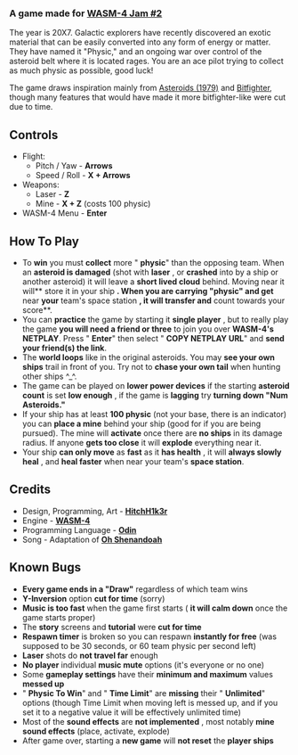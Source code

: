 ### **A game made for** [**WASM-4 Jam #2**](https://itch.io/jam/wasm4-v2)

The year is 20X7. Galactic explorers have recently discovered an exotic material that can be easily converted into any form of energy or matter. They have named it "Physic," and an ongoing war over control of the asteroid belt where it is located rages. You are an ace pilot trying to collect as much physic as possible, good luck!

The game draws inspiration mainly from [Asteroids (1979)](https://en.wikipedia.org/wiki/Asteroids_(video_game)) and [Bitfighter](https://bitfighter.org/), though many features that would have made it more bitfighter-like were cut due to time.

## **Controls**

- Flight:
  - Pitch / Yaw - **Arrows**
  - Speed / Roll - **X + Arrows**
- Weapons:
  - Laser - **Z**
  - Mine - **X + Z** (costs 100 physic)
- WASM-4 Menu - **Enter**

## **How To Play**

- To **win** you must **collect** more " **physic**" than the opposing team. When an **asteroid is damaged** (shot with **laser** , or **crashed** into by a ship or another asteroid) it will leave a **short lived cloud** behind. Moving near it will** store it in your ship **. When you are carrying "physic" and get** near **your** team's space station **, it will transfer and** count towards your score**.
- You can **practice** the game by starting it **single player** , but to really play the game **you will need a friend or three** to join you over **WASM-4's NETPLAY**. Press " **Enter**" then select " **COPY NETPLAY URL**" and **send your friend(s) the link**.
- The **world loops** like in the original asteroids. You may **see your own ships** trail in front of you. Try not to **chase your own tail** when hunting other ships ^\_^.
- The game can be played on **lower power devices** if the starting **asteroid count** is set **low enough** , if the game is **lagging** try **turning down "Num Asteroids."**
- If your ship has at least **100 physic** (not your base, there is an indicator) you can **place a mine** behind your ship (good for if you are being pursued). The mine will **activate** once there are **no ships** in its damage radius. If anyone **gets too close** it will **explode** everything near it.
- Your ship **can only move** as **fast** as it **has health** , it will **always slowly heal** , and **heal faster** when near your team's **space station**.

## **Credits**

- Design, Programming, Art - [**HitchH1k3r**](https://hitchh1k3r.itch.io/)
- Engine - [**WASM-4**](https://wasm4.org/)
- Programming Language - [**Odin**](https://odin-lang.org/)
- Song - Adaptation of [**Oh Shenandoah**](https://en.wikipedia.org/wiki/Oh_Shenandoah)

## **Known Bugs**

- **Every game ends in a "Draw"** regardless of which team wins
- **Y-Inversion** option **cut for time** (sorry)
- **Music is too fast** when the game first starts ( **it will calm down** once the game starts proper)
- The **story** screens and **tutorial** were **cut for time**
- **Respawn timer** is broken so you can respawn **instantly for free** (was supposed to be 30 seconds, or 60 team physic per second left)
- **Laser** shots do **not travel far** enough
- **No player** individual **music mute** options (it's everyone or no one)
- Some **gameplay settings** have their **minimum and maximum** values **messed up**
- " **Physic To Win**" and " **Time Limit**" are **missing** their " **Unlimited**" options (though Time Limit when moving left is messed up, and if you set it to a negative value it will be effectively unlimited time)
- Most of the **sound effects** are **not implemented** , most notably **mine sound effects** (place, activate, explode)
- After game over, starting a **new game** will **not reset** the **player ships**
